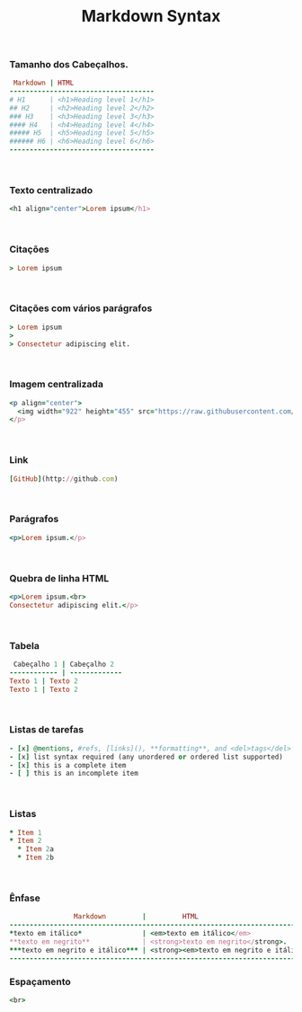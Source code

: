 <br>
<h1 align="center">Markdown Syntax</h1>
<br>

### Tamanho dos Cabeçalhos.
```ruby
 Markdown | HTML
------------------------------------
# H1      | <h1>Heading level 1</h1>
## H2     | <h2>Heading level 2</h2>
### H3    | <h3>Heading level 3</h3>
#### H4   | <h4>Heading level 4</h4>
##### H5  | <h5>Heading level 5</h5>
###### H6 | <h6>Heading level 6</h6>
------------------------------------
```
<br>

### Texto centralizado
```ruby
<h1 align="center">Lorem ipsum</h1>
```
<br>

### Citações
```ruby
> Lorem ipsum
```
<br>

### Citações com vários parágrafos
```ruby
> Lorem ipsum
>
> Consectetur adipiscing elit.
```
<br>

### Imagem centralizada
```ruby
<p align="center">
  <img width="922" height="455" src="https://raw.githubusercontent.com/odiegoduarte/lmm/master/images/multimidia.png">
</p>
```
<br>

### Link
```ruby
[GitHub](http://github.com)
```
<br>

### Parágrafos
```ruby
<p>Lorem ipsum.</p>
```
<br>

### Quebra de linha HTML
```ruby
<p>Lorem ipsum.<br>
Consectetur adipiscing elit.</p>
```
<br>

### Tabela
```ruby
 Cabeçalho 1 | Cabeçalho 2
------------ | -------------
Texto 1 | Texto 2
Texto 1 | Texto 2
```
<br>

### Listas de tarefas
```ruby
- [x] @mentions, #refs, [links](), **formatting**, and <del>tags</del> supported
- [x] list syntax required (any unordered or ordered list supported)
- [x] this is a complete item
- [ ] this is an incomplete item
```
<br>

### Listas
```ruby
* Item 1
* Item 2
  * Item 2a
  * Item 2b
```
<br>

### Ênfase
```ruby
                Markdown         |         HTML
----------------------------------------------------------------------------------------
*texto em itálico*               | <em>texto em itálico</em>
**texto em negrito**             | <strong>texto em negrito</strong>.
***texto em negrito e itálico*** | <strong><em>texto em negrito e itálico</em></strong>
----------------------------------------------------------------------------------------
```

### Espaçamento
```ruby
<br>
```
